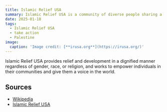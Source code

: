 ```yaml
---
title: Islamic Relief USA
summary: Islamic Relief USA is a community of diverse people sharing a set of common values - excellence, sincerity, social justice, compassion, and custodianship. 
date: 2025-01-18
tags:
  - Islamic Relief USA
  - take action
  - Palestine
image:
  caption: 'Image credit: [**irusa.org**](https://irusa.org/)'
---
```


Islamic Relief USA provides relief and development in a dignified manner regardless of gender, race, or religion, and works to empower individuals in their communities and give them a voice in the world.


## Sources

- [Wikipedia](https://en.wikipedia.org/wiki/Islamic_Relief_USA)
- [Islamic Relief USA](https://irusa.org/)